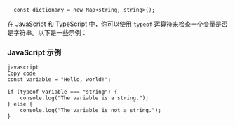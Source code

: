 





```
  const dictionary = new Map<string, string>();
```





在 JavaScript 和 TypeScript 中，你可以使用 `typeof` 运算符来检查一个变量是否是字符串。以下是一些示例：

### JavaScript 示例

```
javascript
Copy code
const variable = "Hello, world!";

if (typeof variable === "string") {
    console.log("The variable is a string.");
} else {
    console.log("The variable is not a string.");
}
```

### 





